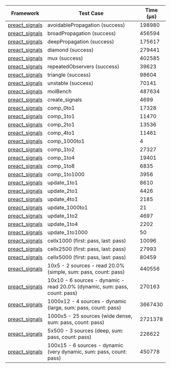 | Framework | Test Case | Time (μs) |
| --- | --- | --- |
| [preact_signals](https://pub.dev/packages/preact_signals) | avoidablePropagation (success) | 198980 |
| [preact_signals](https://pub.dev/packages/preact_signals) | broadPropagation (success) | 456594 |
| [preact_signals](https://pub.dev/packages/preact_signals) | deepPropagation (success) | 175617 |
| [preact_signals](https://pub.dev/packages/preact_signals) | diamond (success) | 279441 |
| [preact_signals](https://pub.dev/packages/preact_signals) | mux (success) | 402585 |
| [preact_signals](https://pub.dev/packages/preact_signals) | repeatedObservers (success) | 39623 |
| [preact_signals](https://pub.dev/packages/preact_signals) | triangle (success) | 98604 |
| [preact_signals](https://pub.dev/packages/preact_signals) | unstable (success) | 70141 |
| [preact_signals](https://pub.dev/packages/preact_signals) | molBench | 487634 |
| [preact_signals](https://pub.dev/packages/preact_signals) | create_signals | 4699 |
| [preact_signals](https://pub.dev/packages/preact_signals) | comp_0to1 | 17328 |
| [preact_signals](https://pub.dev/packages/preact_signals) | comp_1to1 | 11470 |
| [preact_signals](https://pub.dev/packages/preact_signals) | comp_2to1 | 13536 |
| [preact_signals](https://pub.dev/packages/preact_signals) | comp_4to1 | 11461 |
| [preact_signals](https://pub.dev/packages/preact_signals) | comp_1000to1 | 4 |
| [preact_signals](https://pub.dev/packages/preact_signals) | comp_1to2 | 27327 |
| [preact_signals](https://pub.dev/packages/preact_signals) | comp_1to4 | 19401 |
| [preact_signals](https://pub.dev/packages/preact_signals) | comp_1to8 | 6835 |
| [preact_signals](https://pub.dev/packages/preact_signals) | comp_1to1000 | 3956 |
| [preact_signals](https://pub.dev/packages/preact_signals) | update_1to1 | 8610 |
| [preact_signals](https://pub.dev/packages/preact_signals) | update_2to1 | 4426 |
| [preact_signals](https://pub.dev/packages/preact_signals) | update_4to1 | 2185 |
| [preact_signals](https://pub.dev/packages/preact_signals) | update_1000to1 | 21 |
| [preact_signals](https://pub.dev/packages/preact_signals) | update_1to2 | 4697 |
| [preact_signals](https://pub.dev/packages/preact_signals) | update_1to4 | 2202 |
| [preact_signals](https://pub.dev/packages/preact_signals) | update_1to1000 | 50 |
| [preact_signals](https://pub.dev/packages/preact_signals) | cellx1000 (first: pass, last: pass) | 10096 |
| [preact_signals](https://pub.dev/packages/preact_signals) | cellx2500 (first: pass, last: pass) | 27993 |
| [preact_signals](https://pub.dev/packages/preact_signals) | cellx5000 (first: pass, last: pass) | 80459 |
| [preact_signals](https://pub.dev/packages/preact_signals) | 10x5 - 2 sources - read 20.0% (simple, sum: pass, count: pass) | 440556 |
| [preact_signals](https://pub.dev/packages/preact_signals) | 10x10 - 6 sources - dynamic - read 20.0% (dynamic, sum: pass, count: pass) | 270163 |
| [preact_signals](https://pub.dev/packages/preact_signals) | 1000x12 - 4 sources - dynamic (large, sum: pass, count: pass) | 3667430 |
| [preact_signals](https://pub.dev/packages/preact_signals) | 1000x5 - 25 sources (wide dense, sum: pass, count: pass) | 2721378 |
| [preact_signals](https://pub.dev/packages/preact_signals) | 5x500 - 3 sources (deep, sum: pass, count: pass) | 226622 |
| [preact_signals](https://pub.dev/packages/preact_signals) | 100x15 - 6 sources - dynamic (very dynamic, sum: pass, count: pass) | 450778 |
